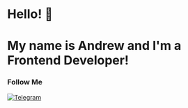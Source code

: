 # Hello! 👋

# My name is Andrew and I'm a Frontend Developer!

### Follow Me
[![Telegram](https://img.shields.io/badge/-Telegram-090909?style=for-the-badge&logo=Telegram)](https://t.me/andrew287)
